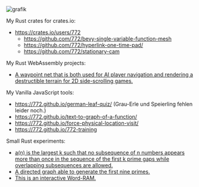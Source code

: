 ![grafik](https://github.com/user-attachments/assets/edf584fa-8c91-4e7e-bf0c-b0c17d2bbe03)

My Rust crates for crates.io:
- https://crates.io/users/772
  - https://github.com/772/bevy-single-variable-function-mesh
  - https://github.com/772/hyperlink-one-time-pad/
  - https://github.com/772/stationary-cam

My Rust WebAssembly projects:
- [A waypoint net that is both used for AI player navigation and rendering a destructible terrain for 2D side-scrolling games. ](https://github.com/772/waypoint_based_destructible_terrain)

My Vanilla JavaScript tools:
- https://772.github.io/german-leaf-quiz/ (Grau-Erle und Speierling fehlen leider noch.)
- https://772.github.io/text-to-graph-of-a-function/
- https://772.github.io/force-physical-location-visit/
- https://772.github.io/772-training

Small Rust experiments:
- [a(n) is the largest k such that no subsequence of n numbers appears more than once in the sequence of the first k prime gaps while overlapping subsequences are allowed.](https://github.com/772/A344865-integer-sequence)
- [A directed graph able to generate the first nine primes.](https://github.com/772/prime-generating-directed-graph)
- [This is an interactive Word-RAM. ](https://github.com/772/word-ram)
